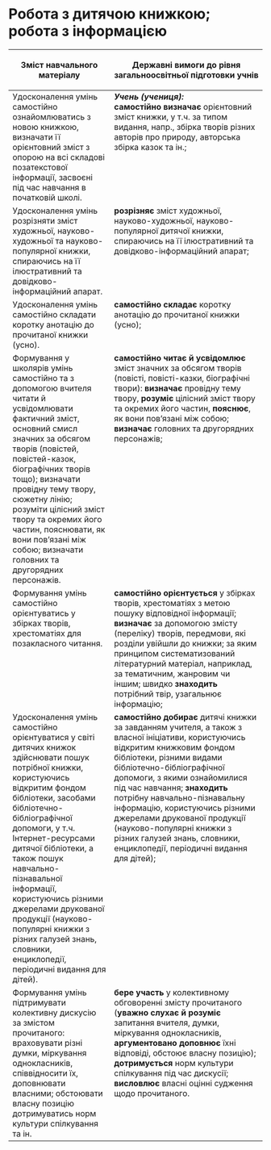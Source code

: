 # Робота з дитячою книжкою; робота з інформацією

<table>
<thead>
  <tr>
    <th width="40%" align="center"><p>Зміст навчального матеріалу</p></td>
    <th width="60%" align="center"><p>Державні вимоги до рівня загальноосвітньої підготовки учнів</p></td>
  </tr>
</thead>
<tbody>
  <tr>
    <td width="40%" style="vertical-align:top !important;">
Удосконалення умінь самостійно ознайомлюватись з новою книжкою, визначати її орієнтовний зміст з опорою на всі складові позатекстової інформації, засвоєні під час навчання в початковій школі.<br></td>
    <td width="60%" style="vertical-align:top !important;">
<i><b>Учень (учениця):</b></i><br>
<b>самостійно визначає</b> орієнтовний зміст книжки, у т.ч. за типом видання, напр., збірка творів різних авторів про природу, авторська збірка казок та ін.;<br></td>
  </tr>
  <tr>
    <td width="40%" style="vertical-align:top !important;">
Удосконалення умінь розрізняти зміст художньої, науково-художньої та науково-популярної книжки, спираючись на її ілюстративний та довідково-інформаційний апарат.</td>
    <td width="60%" style="vertical-align:top !important;">
<b>розрізняє</b> зміст художньої, науково-художньої, науково-популярної дитячої книжки, спираючись на її ілюстративний та довідково-інформаційний апарат;<br></td>
  </tr>
  <tr>
    <td width="40%" style="vertical-align:top !important;">
Удосконалення умінь самостійно складати коротку анотацію до прочитаної книжки (усно).</td>
    <td width="60%" style="vertical-align:top !important;">
<b>самостійно складає</b> коротку анотацію до прочитаної книжки (усно);<br></td>
  </tr>
  <tr>
    <td width="40%" style="vertical-align:top !important;">
Формування у школярів умінь самостійно та з допомогою вчителя читати й усвідомлювати фактичний зміст, основний смисл значних за обсягом творів (повістей, повістей-казок, біографічних творів тощо); визначати провідну тему твору, сюжетну лінію; розуміти цілісний зміст твору та окремих його частин, пояснювати, як вони пов’язані між собою; визначати головних та другорядних персонажів.</td>
    <td width="60%" style="vertical-align:top !important;">
<b>самостійно читає й усвідомлює</b> зміст значних за обсягом творів (повісті, повісті-казки, біографічні твори): <b>визначає</b> провідну тему твору, <b>розуміє</b> цілісний зміст твору та окремих його частин, <b>пояснює</b>, як вони пов’язані між собою; <b>визначає</b> головних та другорядних персонажів;</td>
  </tr>
  <tr>
    <td width="40%" style="vertical-align:top !important;">
Формування умінь самостійно орієнтуватись у збірках творів, хрестоматіях для позакласного читання.</td>
    <td width="60%" style="vertical-align:top !important;">
<b>самостійно орієнтується</b> у збірках творів, хрестоматіях з метою пошуку відповідної інформації; <b>визначає</b> за допомогою змісту (переліку) творів, передмови, які розділи увійшли до книжки; за яким принципом систематизований літературний матеріал, наприклад, за тематичним, жанровим чи іншим; швидко <b>знаходить</b> потрібний твір, узагальнює інформацію;</td>
  </tr>
  <tr>
    <td width="40%" style="vertical-align:top !important;">
Удосконалення умінь самостійно орієнтуватися у світі дитячих книжок здійснювати пошук потрібної книжки, користуючись відкритим фондом бібліотеки, засобами бібліотечно-бібліографічної допомоги, у т.ч. Інтернет-ресурсами дитячої бібліотеки, а також пошук навчально-пізнавальної інформації, користуючись різними джерелами друкованої продукції (науково-популярні книжки з різних галузей знань, словники, енциклопедії, періодичні видання для дітей).<br></td>
    <td width="60%" style="vertical-align:top !important;">
<b>самостійно добирає</b> дитячі книжки за завданням учителя, а також з власної ініціативи, користуючись відкритим книжковим фондом бібліотеки, різними видами бібліотечно-бібліографічної допомоги, з якими ознайомилися під час навчання; <b>знаходить</b> потрібну навчально-пізнавальну інформацію, користуючись різними джерелами друкованої продукції (науково-популярні книжки з різних галузей знань, словники, енциклопедії, періодичні видання для дітей);<br></td>
  </tr>
  <tr>
    <td width="40%" style="vertical-align:top !important;">
Формування умінь підтримувати колективну дискусію за змістом прочитаного: враховувати різні думки, міркування однокласників, співвідносити їх, доповнювати власними; обстоювати власну позицію дотримуватись норм культури спілкування та ін.<br></td>
    <td width="60%" style="vertical-align:top !important;">
<b>бере участь</b> у колективному обговоренні змісту прочитаного (<b>уважно слухає й розуміє</b> запитання вчителя, думки, міркування однокласників, <b>аргументовано доповнює</b> їхні відповіді, обстоює власну позицію); <b>дотримується</b> норм культури спілкування під час дискусії; <b>висловлює</b> власні оцінні судження щодо прочитаного.<br></td>
  </tr>
</tbody>
</table>
